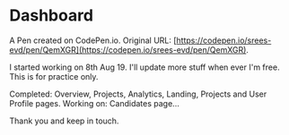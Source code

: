 # Dashboard

A Pen created on CodePen.io. Original URL: [https://codepen.io/srees-evd/pen/QemXGR](https://codepen.io/srees-evd/pen/QemXGR).

I started working on 8th Aug 19. I'll update more stuff when ever I'm free. This is for practice only.

Completed: Overview, Projects, Analytics, Landing, Projects and User Profile pages.
Working on: Candidates page...

Thank you and keep in touch.